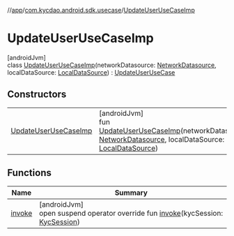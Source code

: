 //[app](../../../index.md)/[com.kycdao.android.sdk.usecase](../index.md)/[UpdateUserUseCaseImp](index.md)

# UpdateUserUseCaseImp

[androidJvm]\
class [UpdateUserUseCaseImp](index.md)(networkDatasource: [NetworkDatasource](../../com.kycdao.android.sdk.network/-network-datasource/index.md), localDataSource: [LocalDataSource](../../com.kycdao.android.sdk.db/-local-data-source/index.md)) : [UpdateUserUseCase](../-update-user-use-case/index.md)

## Constructors

| | |
|---|---|
| [UpdateUserUseCaseImp](-update-user-use-case-imp.md) | [androidJvm]<br>fun [UpdateUserUseCaseImp](-update-user-use-case-imp.md)(networkDatasource: [NetworkDatasource](../../com.kycdao.android.sdk.network/-network-datasource/index.md), localDataSource: [LocalDataSource](../../com.kycdao.android.sdk.db/-local-data-source/index.md)) |

## Functions

| Name | Summary |
|---|---|
| [invoke](invoke.md) | [androidJvm]<br>open suspend operator override fun [invoke](invoke.md)(kycSession: [KycSession](../../com.kycdao.android.sdk.model/-kyc-session/index.md)) |
